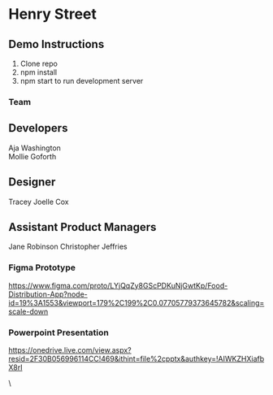 # Henry Street 

## Demo Instructions

1. Clone repo
2. npm install
3. npm start to run development server 


### Team 
## Developers 
Aja Washington\
Mollie Goforth

## Designer
Tracey Joelle Cox

## Assistant Product Managers 
Jane Robinson
Christopher Jeffries

### Figma Prototype 
https://www.figma.com/proto/LYjQqZy8GScPDKuNjGwtKp/Food-Distribution-App?node-id=19%3A1553&viewport=179%2C199%2C0.07705779373645782&scaling=scale-down

### Powerpoint Presentation 
https://onedrive.live.com/view.aspx?resid=2F30B056996114CC!469&ithint=file%2cpptx&authkey=!AIWKZHXiafbX8rI

\
